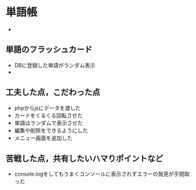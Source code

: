 # 単語帳
- 

## 単語のフラッシュカード

- DBに登録した単語がランダム表示
- 

## 工夫した点，こだわった点

- phpからjsにデータを渡した
- カードをくるくる回転させた
- 単語はランダムで表示させた
- 編集や削除をできるようにした
- メニュー画面を追加した

## 苦戦した点，共有したいハマりポイントなど

- console.logをしてもうまくコンソールに表示されずエラーの発見が手間取った